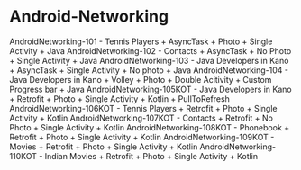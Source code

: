 # Android-Networking

AndroidNetworking-101 - Tennis Players + AsyncTask + Photo + Single Activity + Java
AndroidNetworking-102 - Contacts + AsyncTask + No Photo + Single Activity + Java
AndroidNetworking-103 - Java Developers in Kano + AsyncTask + Single Activity + No photo + Java
AndroidNetworking-104 - Java Developers in Kano + Volley + Photo + Double Acitivity + Custom Progress bar + Java
AndroidNetworking-105KOT - Java Developers in Kano + Retrofit + Photo + Single Activity + Kotlin + PullToRefresh
AndroidNetworking-106KOT - Tennis Players + Retrofit + Photo + Single Activity + Kotlin
AndroidNetworking-107KOT - Contacts + Retrofit + No Photo + Single Activity + Kotlin
AndroidNetworking-108KOT - Phonebook + Retrofit + Photo + Single Activity + Kotlin
AndroidNetworking-109KOT - Movies + Retrofit + Photo + Single Activity + Kotlin
AndroidNetworking-110KOT - Indian Movies + Retrofit + Photo + Single Activity + Kotlin

